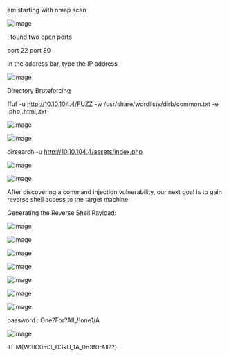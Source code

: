 am starting with nmap scan 

![image](https://github.com/user-attachments/assets/226f8945-03fb-422d-8d8b-fd33fda48780)

i found two open ports 

port 22 
port 80

In the address bar, type  the IP address

![image](https://github.com/user-attachments/assets/654aadcc-231c-48d7-98be-c470dbdfdef5)

 Directory Bruteforcing

 ffuf -u http://10.10.104.4/FUZZ -w /usr/share/wordlists/dirb/common.txt -e .php,.html,.txt


 ![image](https://github.com/user-attachments/assets/fe72e367-6c25-4ce5-9163-3a3dad5eefde)

 ![image](https://github.com/user-attachments/assets/0a27be03-8780-442c-a96a-ac95d495c5b5)

 dirsearch  -u http://10.10.104.4/assets/index.php 

 ![image](https://github.com/user-attachments/assets/1c73a05e-5cc8-407a-a195-abd905f6fed2)

 ![image](https://github.com/user-attachments/assets/001c7bbe-3d96-49cf-be84-f044a874572e)

 After discovering a command injection vulnerability, our next goal is to gain reverse shell access to the target machine

 

 Generating the Reverse Shell Payload:

 ![image](https://github.com/user-attachments/assets/96b70750-144a-4fa0-930c-aed9e4acae6d)

 ![image](https://github.com/user-attachments/assets/847a9a46-db5a-406e-947c-93979b00fbe6)

 ![image](https://github.com/user-attachments/assets/86fc5eba-5951-4fcb-8353-5fa49d24e231)

 ![image](https://github.com/user-attachments/assets/9c51bdfe-f615-443e-8c1d-a9ef23757982)

 

 ![image](https://github.com/user-attachments/assets/d2057cdf-12cf-4efa-aa27-bd0432ec6c16)

 ![image](https://github.com/user-attachments/assets/6fb533b7-ae7b-4bb9-b6cc-f2cce26e8c5d)

 ![image](https://github.com/user-attachments/assets/2930e18d-5622-4327-a4bb-971b31e3fe81)
 
 password : One?For?All_!!one1/A

 ![image](https://github.com/user-attachments/assets/62452b96-d4ce-4b28-9fb8-c6cf4ccd8159)

 THM{W3lC0m3_D3kU_1A_0n3f0rAll??}

 


 

 



 







 

 


